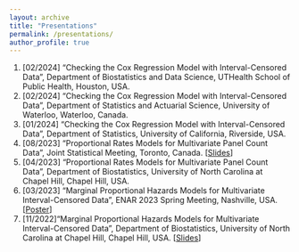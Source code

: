 ```yaml
---
layout: archive
title: "Presentations"
permalink: /presentations/
author_profile: true
---
```


1. [02/2024] “Checking the Cox Regression Model with Interval-Censored Data”, Department of Biostatistics and Data Science, UTHealth School of Public Health, Houston, USA.
2. [02/2024] “Checking the Cox Regression Model with Interval-Censored Data”, Department of Statistics and Actuarial Science, University of Waterloo, Waterloo, Canada.
3. [01/2024] “Checking the Cox Regression Model with Interval-Censored Data”, Department of Statistics, University of California, Riverside, USA.
4. [08/2023] “Proportional Rates Models for Multivariate Panel Count Data”, Joint Statistical Meeting, Toronto, Canada. \[[Slides](/files/presentations/panelcount-JSM2023.pdf)\]
5. [04/2023] “Proportional Rates Models for Multivariate Panel Count Data”, Department of Biostatistics, University of North Carolina at Chapel Hill, Chapel Hill, USA.
6. [03/2023] “Marginal Proportional Hazards Models for Multivariate Interval-Censored Data”, ENAR 2023 Spring Meeting, Nashville, USA. \[[Poster](/files/presentations/ENAR2023.pdf)\]
7. [11/2022]“Marginal Proportional Hazards Models for Multivariate Interval-Censored Data”, Department of Biostatistics, University of North Carolina at Chapel Hill, Chapel Hill, USA. \[[Slides](/files/presentations/UNC-seminar-2022.pdf)\]

